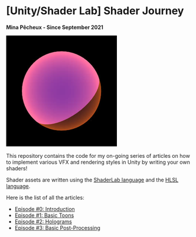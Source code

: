 # [Unity/Shader Lab] Shader Journey

**Mina Pêcheux - Since September 2021**

![thumbnail](imgs/thumbnail.jpg)

This repository contains the code for my on-going series of articles on how to implement various VFX and rendering styles in Unity by writing your own shaders!

Shader assets are written using the [ShaderLab language](https://docs.unity3d.com/Manual/SL-Reference.html) and the [HLSL language](https://en.wikipedia.org/wiki/High-Level_Shading_Language).

Here is the list of all the articles:

- [Episode #0: Introduction](https://mina-pecheux.medium.com/shader-journey-0-introduction-78367f7b7252)
- [Episode #1: Basic Toons](https://mina-pecheux.medium.com/shader-journey-1-basic-toons-3dfc68b4139c)
- [Episode #2: Holograms](https://mina-pecheux.medium.com/shader-journey-2-holograms-68d4c4a7eb12)
- [Episode #3: Basic Post-Processing](https://mina-pecheux.medium.com/shader-journey-3-basic-post-processing-effects-e9feb900ceff)
